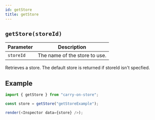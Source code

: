 ```yaml
---
id: getStore
title: getStore
---
```


## `getStore(storeId)`

| Parameter | Description                   |
| --------- | ----------------------------- |
| `storeId` | The name of the store to use. |

Retrieves a store. The default store is returned if storeId isn't specfied.

## Example

```js live noInline
import { getStore } from "carry-on-store";

const store = getStore("getStoreExample");

render(<Inspector data={store} />);
```
